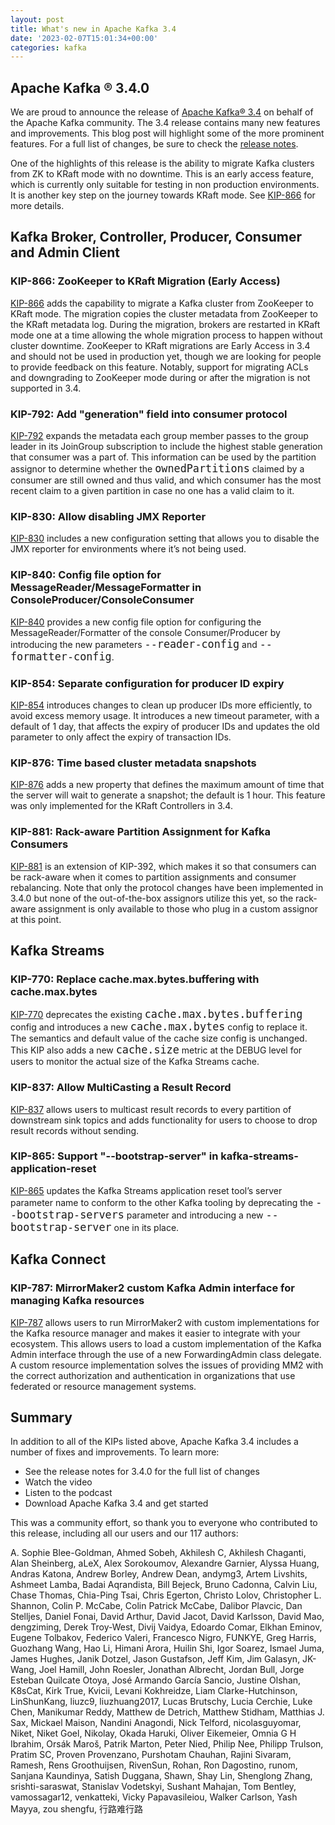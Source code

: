 ```yaml
---
layout: post
title: What's new in Apache Kafka 3.4
date: '2023-02-07T15:01:34+00:00'
categories: kafka
---
```

<h2>Apache Kafka ® 3.4.0</h2>

<p>
We are proud to announce the release of <a href="https://kafka.apache.org/downloads" target="_blank">Apache Kafka® 3.4</a> on behalf of the Apache Kafka community. The 3.4 release contains many new features and improvements. This blog post will highlight some of the more prominent features. For a full list of changes, be sure to check the <a href="https://archive.apache.org/dist/kafka/3.4.0/RELEASE_NOTES.html" target="_blank">release notes</a>.
</p>

<p>
One of the highlights of this release is the ability to migrate Kafka clusters from ZK to KRaft mode with no downtime. This is an early access feature, which is currently only suitable for testing in non production environments. It is another key step on the journey towards KRaft mode. See <a href="https://cwiki.apache.org/confluence/display/KAFKA/KIP-866+ZooKeeper+to+KRaft+Migration" target="_blank">KIP-866</a> for more details.
</p>

<h2>Kafka Broker, Controller, Producer, Consumer and Admin Client</h2>

<h3>KIP-866: ZooKeeper to KRaft Migration (Early Access)</h3>
<p>
<a href="https://cwiki.apache.org/confluence/display/KAFKA/KIP-866+ZooKeeper+to+KRaft+Migration" target="_blank">KIP-866</a> adds the capability to migrate a Kafka cluster from ZooKeeper to KRaft mode. The migration copies the cluster metadata from ZooKeeper to the KRaft metadata log. During the migration, brokers are restarted in KRaft mode one at a time allowing the whole migration process to happen without cluster downtime. ZooKeeper to KRaft migrations are Early Access in 3.4 and should not be used in production yet, though we are looking for people to provide feedback on this feature. Notably, support for migrating ACLs and downgrading to ZooKeeper mode during or after the migration is not supported in 3.4.
</p>

<h3>KIP-792: Add "generation" field into consumer protocol</h3>
<p>
<a href="https://cwiki.apache.org/confluence/pages/viewpage.action?pageId=191336614" target="_blank">KIP-792</a> expands the metadata each group member passes to the group leader in its JoinGroup subscription to include the highest stable generation that consumer was a part of. This information can be used by the partition assignor to determine whether the <code style="font-size:1.2em">ownedPartitions</code> claimed by a consumer are still owned and thus valid, and which consumer has the most recent claim to a given partition in case no one has a valid claim to it.
</p>

<h3>KIP-830: Allow disabling JMX Reporter</h3>
<p>
<a href="https://cwiki.apache.org/confluence/display/KAFKA/KIP-830%3A+Allow+disabling+JMX+Reporter" target="_blank">KIP-830</a> includes a new configuration setting that allows you to disable the JMX reporter for environments where it’s not being used. 
</p>

<h3>KIP-840: Config file option for MessageReader/MessageFormatter in ConsoleProducer/ConsoleConsumer</h3>
<p>
<a href="https://cwiki.apache.org/confluence/pages/viewpage.action?pageId=211884652" target="_blank">KIP-840</a> provides a new config file option for configuring the MessageReader/Formatter of the console Consumer/Producer by introducing the new parameters <code style="font-size:1.2em">--reader-config</code> and <code style="font-size:1.2em">--formatter-config</code>.
</p>

<h3>KIP-854: Separate configuration for producer ID expiry</h3>
<p>
<a href="https://cwiki.apache.org/confluence/display/KAFKA/KIP-854+Separate+configuration+for+producer+ID+expiry" target="_blank">KIP-854</a> introduces changes to clean up producer IDs more efficiently, to avoid excess memory usage. It introduces a new timeout parameter, with a default of 1 day, that affects the expiry of producer IDs and updates the old parameter to only affect the expiry of transaction IDs.
</p>

<h3>KIP-876: Time based cluster metadata snapshots</h3>
<p>
<a href="https://cwiki.apache.org/confluence/display/KAFKA/KIP-876%3A+Time+based+cluster+metadata+snapshots" target="_blank">KIP-876</a> adds a new property that defines the maximum amount of time that the server will wait to generate a snapshot; the default is 1 hour. This feature was only implemented for the KRaft Controllers in 3.4.
</p>

<h3>KIP-881: Rack-aware Partition Assignment for Kafka Consumers</h3>
<p>
<a href="https://cwiki.apache.org/confluence/display/KAFKA/KIP-881%3A+Rack-aware+Partition+Assignment+for+Kafka+Consumers" target="_blank">KIP-881</a> is an extension of KIP-392, which makes it so that consumers can be rack-aware when it comes to partition assignments and consumer rebalancing. Note that only the protocol changes have been implemented in 3.4.0 but none of the out-of-the-box assignors utilize this yet, so the rack-aware assignment is only available to those who plug in a custom assignor at this point.
</p>

<h2>Kafka Streams</h2>

<h3>KIP-770: Replace cache.max.bytes.buffering with cache.max.bytes</h3>
<p>
<a href="https://cwiki.apache.org/confluence/pages/viewpage.action?pageId=186878390" target="_blank">KIP-770</a> deprecates the existing <code style="font-size:1.2em">cache.max.bytes.buffering</code> config and introduces a new <code style="font-size:1.2em">cache.max.bytes</code> config to replace it. The semantics and default value of the cache size config is unchanged. This KIP also adds a new <code style="font-size:1.2em">cache.size</code> metric at the DEBUG level for users to monitor the actual size of the Kafka Streams cache.
</p>

<h3>KIP-837: Allow MultiCasting a Result Record</h3>
<p>
<a href="https://cwiki.apache.org/confluence/pages/viewpage.action?pageId=211883356" target="_blank">KIP-837</a> allows users to multicast result records to every partition of downstream sink topics and adds functionality for users to choose to drop result records without sending.
</p>

<h3>KIP-865: Support "--bootstrap-server" in kafka-streams-application-reset</h3>
<p>
<a href="https://cwiki.apache.org/confluence/x/UY9rDQ" target="_blank">KIP-865</a> updates the Kafka Streams application reset tool’s server parameter name to conform to the other Kafka tooling by deprecating the <code style="font-size:1.2em">--bootstrap-servers</code> parameter and introducing a new <code style="font-size:1.2em">--bootstrap-server</code> one in its place.
</p>

<h2>Kafka Connect</h2>

<h3>KIP-787: MirrorMaker2 custom Kafka Admin interface for managing Kafka resources</h3>
<p>
<a href="https://cwiki.apache.org/confluence/pages/viewpage.action?pageId=191335620" target="_blank">KIP-787</a> allows users to run MirrorMaker2 with custom implementations for the Kafka resource manager and makes it easier to integrate with your ecosystem.  This allows users to load a custom implementation of the Kafka Admin interface through the use of a new ForwardingAdmin class delegate.  A custom resource implementation solves the issues of providing MM2 with the correct authorization and authentication in organizations that use federated or resource management systems. 
</p>

<h2>Summary</h2>

<p>
In addition to all of the KIPs listed above, Apache Kafka 3.4 includes a number of fixes and improvements. To learn more:
<ul>
<li>See the release notes for 3.4.0 for the full list of changes</li>
<li>Watch the video</li>
<li>Listen to the podcast</li>
<li>Download Apache Kafka 3.4 and get started</li>
</ul>
</p>

<p>
This was a community effort, so thank you to everyone who contributed to this release, including all our users and our 117 authors:
</p>
<p>
A. Sophie Blee-Goldman, Ahmed Sobeh, Akhilesh C, Akhilesh Chaganti, Alan Sheinberg, aLeX, Alex Sorokoumov, Alexandre Garnier, Alyssa Huang, Andras Katona, Andrew Borley, Andrew Dean, andymg3, Artem Livshits, Ashmeet Lamba, Badai Aqrandista, Bill Bejeck, Bruno Cadonna, Calvin Liu, Chase Thomas, Chia-Ping Tsai, Chris Egerton, Christo Lolov, Christopher L. Shannon, Colin P. McCabe, Colin Patrick McCabe, Dalibor Plavcic, Dan Stelljes, Daniel Fonai, David Arthur, David Jacot, David Karlsson, David Mao, dengziming, Derek Troy-West, Divij Vaidya, Edoardo Comar, Elkhan Eminov, Eugene Tolbakov, Federico Valeri, Francesco Nigro, FUNKYE, Greg Harris, Guozhang Wang, Hao Li, Himani Arora, Huilin Shi, Igor Soarez, Ismael Juma, James Hughes, Janik Dotzel, Jason Gustafson, Jeff Kim, Jim Galasyn, JK-Wang, Joel Hamill, John Roesler, Jonathan Albrecht, Jordan Bull, Jorge Esteban Quilcate Otoya, José Armando García Sancio, Justine Olshan, K8sCat, Kirk True, Kvicii, Levani Kokhreidze, Liam Clarke-Hutchinson, LinShunKang, liuzc9, liuzhuang2017, Lucas Brutschy, Lucia Cerchie, Luke Chen, Manikumar Reddy, Matthew de Detrich, Matthew Stidham, Matthias J. Sax, Mickael Maison, Nandini Anagondi, Nick Telford, nicolasguyomar, Niket, Niket Goel, Nikolay, Okada Haruki, Oliver Eikemeier, Omnia G H Ibrahim, Orsák Maroš, Patrik Marton, Peter Nied, Philip Nee, Philipp Trulson, Pratim SC, Proven Provenzano, Purshotam Chauhan, Rajini Sivaram, Ramesh, Rens Groothuijsen, RivenSun, Rohan, Ron Dagostino, runom, Sanjana Kaundinya, Satish Duggana, Shawn, Shay Lin, Shenglong Zhang, srishti-saraswat, Stanislav Vodetskyi, Sushant Mahajan, Tom Bentley, vamossagar12, venkatteki, Vicky Papavasileiou, Walker Carlson, Yash Mayya, zou shengfu, 行路难行路
</p>
